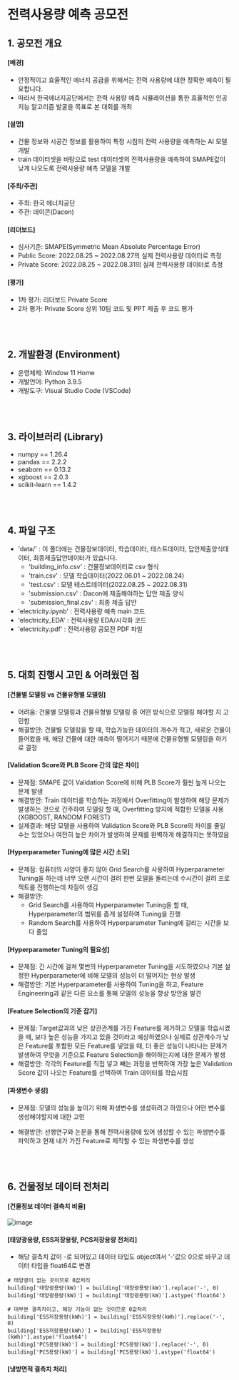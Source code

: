 # 전력사용량 예측 공모전
## 1. 공모전 개요
#### [배경] 
- 안정적이고 효율적인 에너지 공급을 위해서는 전력 사용량에 대한 정확한 예측이 필요합니다.
- 따라서 한국에너지공단에서는 전력 사용량 예측 시뮬레이션을 통한 효율적인 인공지능 알고리즘 발굴을 목표로 본 대회를 개최

#### [설명]
- 건물 정보와 시공간 정보를 활용하여 특정 시점의 전력 사용량을 예측하는 AI 모델 개발
- train 데이터셋을 바탕으로 test 데이터셋의 전력사용량을 예측하여 SMAPE값이 낮게 나오도록 전력사용량 예측 모델을 개발

#### [주최/주관]
- 주최: 한국 에너지공단
- 주관: 데이콘(Dacon)

#### [리더보드]
- 심사기준: SMAPE(Symmetric Mean Absolute Percentage Error)
- Public Score: 2022.08.25 ~ 2022.08.27의 실제 전력사용량 데이터로 측정
- Private Score: 2022.08.25 ~ 2022.08.31의 실제 전력사용량 데이터로 측정

#### [평가]
- 1차 평가: 리더보드 Private Score
- 2차 평가: Private Score 상위 10팀 코드 및 PPT 제출 후 코드 평가

<br/></br>

## 2. 개발환경 (Environment)
- 운영체제: Window 11 Home
- 개발언어: Python 3.9.5
- 개발도구: Visual Studio Code (VSCode)

<br/></br>

## 3. 라이브러리 (Library)
- numpy == 1.26.4
- pandas == 2.2.2
- seaborn == 0.13.2
- xgboost == 2.0.3
- scikit-learn == 1.4.2

<br/></br>

## 4. 파일 구조
- 'data/' : 이 폴더에는 건물정보데이터, 학습데이터, 테스트데이터, 답안제출양식데이터, 최종제출답안데이터가 있습니다.
  - 'building_info.csv' : 건물정보데이터로 csv 형식
  - 'train.csv' : 모델 학습데이터(2022.06.01 ~ 2022.08.24)
  - 'test.csv' : 모델 테스트데이터(2022.08.25 ~ 2022.08.31)
  - 'submission.csv' : Dacon에 제출해야하는 답안 제출 양식
  - 'submission_final.csv' : 최종 제출 답안
- 'electricity.ipynb' : 전력사용량 예측 main 코드
- 'electricity_EDA' : 전력사용량 EDA/시각화 코드
- 'electricity.pdf' : 전력사용량 공모전 PDF 파일
  
<br/></br>

## 5. 대회 진행시 고민 & 어려웠던 점
#### [건물별 모델링 vs 건물유형별 모델링]
- 어려움: 건물별 모델링과 건물유형별 모델링 중 어떤 방식으로 모델링 해야할 지 고민함
- 해결방안: 건물별 모델링을 할 때, 학습가능한 데이터의 개수가 적고, 새로운 건물이 들어왔을 때, 해당 건물에 대한 예측이 떨어지기 때문에 건물유형별 모델링을 하기로 결정

#### [Validation Score와 PLB Score 간의 많은 차이]
- 문제점: SMAPE 값이 Validation Score에 비해 PLB Score가 훨씬 높게 나오는 문제 발생
- 해결방안: Train 데이터를 학습하는 과정에서 Overfitting이 발생하여 해당 문제가 발생하는 것으로 간주하여 모델링 할 때, Overfitting 방지에 적합한 모델을 사용 (XGBOOST, RANDOM FOREST)
- 실제결과: 해당 모델을 사용하여 Validation Score와 PLB Score의 차이를 줄일 수는 있었으나 여전히 높은 차이가 발생하여 문제를 완벽하게 해결하지는 못하였음

#### [Hyperparameter Tuning에 많은 시간 소모]
- 문제점: 컴퓨터의 사양이 좋지 않아 Grid Search를 사용하여 Hyperparameter Tuning을 하는데 너무 오랜 시간이 걸려 한번 모델을 돌리는데 수시간이 걸려 프로젝트를 진행하는데 차질이 생김
- 해결방안:
  - Grid Search를 사용하여 Hyperparameter Tuning을 할 때, Hyperparameter의 범위를 좁게 설정하여 Tuning을 진행
  - Random Search를 사용하여 Hyperparameter Tuning에 걸리는 시간을 보다 줄임
 
#### [Hyperparameter Tuning의 필요성]
- 문제점: 긴 시간에 걸쳐 몇번의 Hyperparameter Tuning을 시도하였으나 기본 설정한 Hyperparameter에 비해 모델의 성능이 더 떨어지는 현상 발생
- 해결방안: 기본 Hyperparameter를 사용하여 Tuning을 하고, Feature Engineering과 같은 다른 요소를 통해 모델의 성능을 향상 방안을 발견

#### [Feature Selection의 기준 잡기]
- 문제점: Target값과의 낮은 상관관계를 가진 Feature를 제거하고 모델을 학습시켰을 때, 보다 높은 성능을 가지고 있을 것이라고 예상하였으나 실제로 상관계수가 낮은 Feature를 포함한 모든 Feature를 넣었을 때, 더 좋은 성능이 나타나는 문제가 발생하여 무엇을 기준으로 Feature Selection을 해야하는지에 대한 문제가 발생
- 해결방안: 각각의 Feature를 직접 넣고 빼는 과정을 반복하여 가장 높은 Validation Score 값이 나오는 Feature를 선택하여 Train 데이터를 학습시킴

#### [파생변수 생성]
- 문제점: 모델의 성능을 높이기 위해 파생변수를 생성하려고 하였으나 어떤 변수를 생성해야할지에 대한 고민
- 해결방안: 선행연구와 논문을 통해 전력사용량에 있어 생성할 수 있는 파생변수를 파악하고 현재 내가 가진 Feature로 제작할 수 있는 파생변수를 생성

  <br/></br>
  
## 6. 건물정보 데이터 전처리
#### [건물정보 데이터 결측치 비율]
![image](https://github.com/dongkieric98/Electricity_Consumption_Forecasting_Project/assets/118495885/dcf31e5f-ea74-40aa-8c6a-b3caebef44ea)

#### [태양광용량, ESS저장용량, PCS저장용량 전처리]
- 해당 결측치 값이 -로 되어있고 데이터 타입도 object여서 '-'값으 0으로 바꾸고 데이터 타입을 float64로 변경

```
# 태양광이 없는 곳이므로 0값처리
building['태양광용량(kW)'] = building['태양광용량(kW)'].replace('-', 0)
building['태양광용량(kW)'] = building['태양광용량(kW)'].astype('float64')

# 대부분 결측치이고, 해당 기능이 없는 것이므로 0값처리
building['ESS저장용량(kWh)'] = building['ESS저장용량(kWh)'].replace('-', 0)
building['ESS저장용량(kWh)'] = building['ESS저장용량(kWh)'].astype('float64')
building['PCS용량(kW)'] = building['PCS용량(kW)'].replace('-', 0)
building['PCS용량(kW)'] = building['PCS용량(kW)'].astype('float64')
```

#### [냉방면적 결측치 처리]
